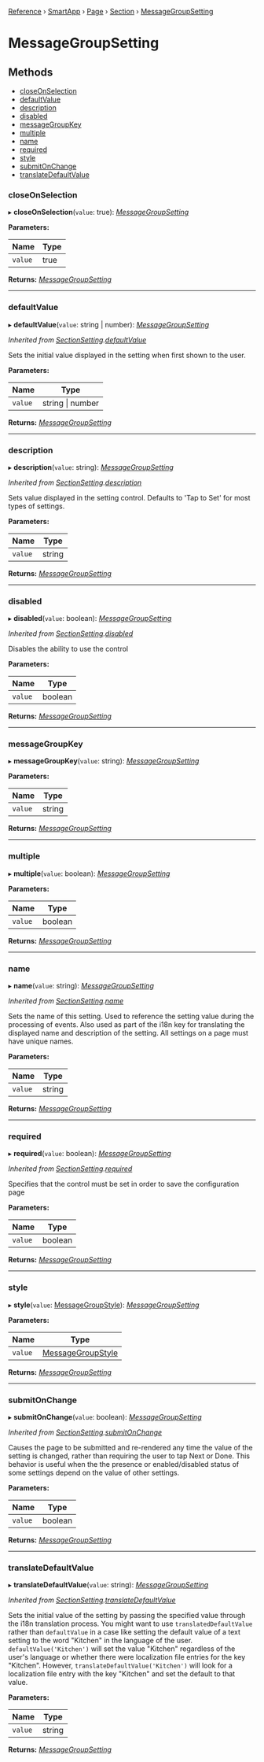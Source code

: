[Reference](../index) › [SmartApp](_smart_app_d_.smartapp.md) › [Page](_pages_page_d_.page.md) › [Section](_pages_section_d_.section.md) ›  [MessageGroupSetting](_pages_message_group_setting_d_.messagegroupsetting.md)

# MessageGroupSetting

## Methods

* [closeOnSelection](_pages_message_group_setting_d_.messagegroupsetting.md#closeonselection)
* [defaultValue](_pages_message_group_setting_d_.messagegroupsetting.md#defaultvalue)
* [description](_pages_message_group_setting_d_.messagegroupsetting.md#description)
* [disabled](_pages_message_group_setting_d_.messagegroupsetting.md#disabled)
* [messageGroupKey](_pages_message_group_setting_d_.messagegroupsetting.md#messagegroupkey)
* [multiple](_pages_message_group_setting_d_.messagegroupsetting.md#multiple)
* [name](_pages_message_group_setting_d_.messagegroupsetting.md#name)
* [required](_pages_message_group_setting_d_.messagegroupsetting.md#required)
* [style](_pages_message_group_setting_d_.messagegroupsetting.md#style)
* [submitOnChange](_pages_message_group_setting_d_.messagegroupsetting.md#submitonchange)
* [translateDefaultValue](_pages_message_group_setting_d_.messagegroupsetting.md#translatedefaultvalue)


###  closeOnSelection

▸ **closeOnSelection**(`value`: true): *[MessageGroupSetting](_pages_message_group_setting_d_.messagegroupsetting.md)*

**Parameters:**

Name | Type |
------ | ------ |
`value` | true |

**Returns:** *[MessageGroupSetting](_pages_message_group_setting_d_.messagegroupsetting.md)*

___

###  defaultValue

▸ **defaultValue**(`value`: string | number): *[MessageGroupSetting](_pages_message_group_setting_d_.messagegroupsetting.md)*

*Inherited from [SectionSetting](_pages_section_setting_d_.sectionsetting.md).[defaultValue](_pages_section_setting_d_.sectionsetting.md#defaultvalue)*

Sets the initial value displayed in the setting when first shown to the user.

**Parameters:**

Name | Type |
------ | ------ |
`value` | string &#124; number |

**Returns:** *[MessageGroupSetting](_pages_message_group_setting_d_.messagegroupsetting.md)*

___

###  description

▸ **description**(`value`: string): *[MessageGroupSetting](_pages_message_group_setting_d_.messagegroupsetting.md)*

*Inherited from [SectionSetting](_pages_section_setting_d_.sectionsetting.md).[description](_pages_section_setting_d_.sectionsetting.md#description)*

Sets value displayed in the setting control. Defaults to 'Tap to Set' for most types of settings.

**Parameters:**

Name | Type |
------ | ------ |
`value` | string |

**Returns:** *[MessageGroupSetting](_pages_message_group_setting_d_.messagegroupsetting.md)*

___

###  disabled

▸ **disabled**(`value`: boolean): *[MessageGroupSetting](_pages_message_group_setting_d_.messagegroupsetting.md)*

*Inherited from [SectionSetting](_pages_section_setting_d_.sectionsetting.md).[disabled](_pages_section_setting_d_.sectionsetting.md#disabled)*

Disables the ability to use the control

**Parameters:**

Name | Type |
------ | ------ |
`value` | boolean |

**Returns:** *[MessageGroupSetting](_pages_message_group_setting_d_.messagegroupsetting.md)*

___

###  messageGroupKey

▸ **messageGroupKey**(`value`: string): *[MessageGroupSetting](_pages_message_group_setting_d_.messagegroupsetting.md)*

**Parameters:**

Name | Type |
------ | ------ |
`value` | string |

**Returns:** *[MessageGroupSetting](_pages_message_group_setting_d_.messagegroupsetting.md)*

___

###  multiple

▸ **multiple**(`value`: boolean): *[MessageGroupSetting](_pages_message_group_setting_d_.messagegroupsetting.md)*

**Parameters:**

Name | Type |
------ | ------ |
`value` | boolean |

**Returns:** *[MessageGroupSetting](_pages_message_group_setting_d_.messagegroupsetting.md)*

___

###  name

▸ **name**(`value`: string): *[MessageGroupSetting](_pages_message_group_setting_d_.messagegroupsetting.md)*

*Inherited from [SectionSetting](_pages_section_setting_d_.sectionsetting.md).[name](_pages_section_setting_d_.sectionsetting.md#name)*

Sets the name of this setting. Used to reference the setting value during the processing of events. Also
used as part of the i18n key for translating the displayed name and description of the setting. All settings
on a page must have unique names.

**Parameters:**

Name | Type |
------ | ------ |
`value` | string |

**Returns:** *[MessageGroupSetting](_pages_message_group_setting_d_.messagegroupsetting.md)*

___

###  required

▸ **required**(`value`: boolean): *[MessageGroupSetting](_pages_message_group_setting_d_.messagegroupsetting.md)*

*Inherited from [SectionSetting](_pages_section_setting_d_.sectionsetting.md).[required](_pages_section_setting_d_.sectionsetting.md#required)*

Specifies that the control must be set in order to save the configuration page

**Parameters:**

Name | Type |
------ | ------ |
`value` | boolean |

**Returns:** *[MessageGroupSetting](_pages_message_group_setting_d_.messagegroupsetting.md)*

___

###  style

▸ **style**(`value`: [MessageGroupStyle](../enums/_pages_message_group_setting_d_.messagegroupstyle.md)): *[MessageGroupSetting](_pages_message_group_setting_d_.messagegroupsetting.md)*

**Parameters:**

Name | Type |
------ | ------ |
`value` | [MessageGroupStyle](../enums/_pages_message_group_setting_d_.messagegroupstyle.md) |

**Returns:** *[MessageGroupSetting](_pages_message_group_setting_d_.messagegroupsetting.md)*

___

###  submitOnChange

▸ **submitOnChange**(`value`: boolean): *[MessageGroupSetting](_pages_message_group_setting_d_.messagegroupsetting.md)*

*Inherited from [SectionSetting](_pages_section_setting_d_.sectionsetting.md).[submitOnChange](_pages_section_setting_d_.sectionsetting.md#submitonchange)*

Causes the page to be submitted and re-rendered any time the value of the setting is changed, rather than
requiring the user to tap Next or Done. This behavior is useful when the the presence or enabled/disabled
status of some settings depend on the value of other settings.

**Parameters:**

Name | Type |
------ | ------ |
`value` | boolean |

**Returns:** *[MessageGroupSetting](_pages_message_group_setting_d_.messagegroupsetting.md)*

___

###  translateDefaultValue

▸ **translateDefaultValue**(`value`: string): *[MessageGroupSetting](_pages_message_group_setting_d_.messagegroupsetting.md)*

*Inherited from [SectionSetting](_pages_section_setting_d_.sectionsetting.md).[translateDefaultValue](_pages_section_setting_d_.sectionsetting.md#translatedefaultvalue)*

Sets the initial value of the setting by passing the specified value through the i18n translation process.
You might want to use `translatedDefaultValue` rather than `defaultValue` in a case like setting the
default value of a text setting to the word "Kitchen" in the language of the user. `defaultValue('Kitchen')`
will set the value "Kitchen" regardless of the user's language or whether there were localization file entries
for the key "Kitchen". However, `translateDefaultValue('Kitchen')` will look for a localization file entry
with the key "Kitchen" and set the default to that value.

**Parameters:**

Name | Type |
------ | ------ |
`value` | string |

**Returns:** *[MessageGroupSetting](_pages_message_group_setting_d_.messagegroupsetting.md)*

